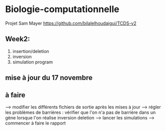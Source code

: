 # Biologie-computationnelle
Projet Sam Mayer
https://github.com/bilalelhoudaigui/TCDS-v2
## Week2: 
1.  insertion/deletion
2.  inversion
3.  simulation program

## mise à jour du 17 novembre 
## à faire 
-->  modifier les différents fichiers de sortie après les mises à jour 
-->  régler les problèmes de barrières : vérifier que l'on n'a pas de barrière dans un gène lorsque l'on réalise inversion deletion 
-->  lancer les simulations
-->  commencer à faire le rapport 
  
